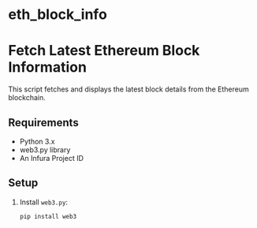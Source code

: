 # eth_block_info

# Fetch Latest Ethereum Block Information

This script fetches and displays the latest block details from the Ethereum blockchain.

## Requirements

- Python 3.x
- web3.py library
- An Infura Project ID

## Setup

1. Install `web3.py`:
   ```bash
   pip install web3
